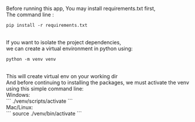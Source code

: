 Before running this app, You may install requirements.txt first, 
<br>
The command line :<br>
```
pip install -r requirements.txt
```
<br>If you want to isolate the project dependencies, <br> we can create a virtual environment in python using:<br>
```
python -m venv venv
```
<br>
This will create virtual env on your working dir<br>
And before continuing to installing the packages, we must activate the venv using this simple command line:<br>
Windows:<br>
``` ./venv/scripts/activate ```
<br>
Mac/Linux: <br>
```
source ./venv/bin/activate
```
